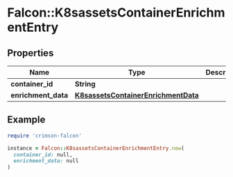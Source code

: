 # Falcon::K8sassetsContainerEnrichmentEntry

## Properties

| Name | Type | Description | Notes |
| ---- | ---- | ----------- | ----- |
| **container_id** | **String** |  |  |
| **enrichment_data** | [**K8sassetsContainerEnrichmentData**](K8sassetsContainerEnrichmentData.md) |  |  |

## Example

```ruby
require 'crimson-falcon'

instance = Falcon::K8sassetsContainerEnrichmentEntry.new(
  container_id: null,
  enrichment_data: null
)
```

